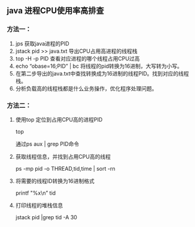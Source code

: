 ## java 进程CPU使用率高排查

### 方法一：

1. jps  获取java进程的PID
2. jstack pid >> java.txt 导出CPU占用高进程的线程栈
3. top -H -p PID 查看对应进程的哪个线程占用CPU过高
4. echo “obase=16;PID” | bc 将线程的pid转换为16进制，大写转为小写。
5. 在第二步导出的java.txt中查找转换成为16进制的线程PID。找到对应的线程栈。
6. 分析负载高的线程栈都是什么业务操作，优化程序处理问题。

### 方法二：

1. 使用top 定位到占用CPU高的进程PID

   top 

   通过ps aux | grep PID命令

2. 获取线程信息，并找到占用CPU高的线程

   ps -mp pid -o THREAD,tid,time | sort -rn 

3. 将需要的线程ID转换为16进制格式

   printf "%x\n” tid

4. 打印线程的堆栈信息

   jstack pid |grep tid -A 30